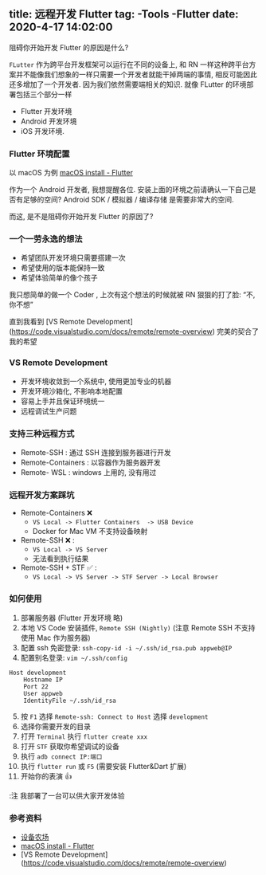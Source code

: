 title: 远程开发 Flutter
tag:
	-Tools
	-Flutter
date: 2020-4-17 14:02:00
---

阻碍你开始开发 Flutter 的原因是什么?

`FLutter` 作为跨平台开发框架可以运行在不同的设备上,  和 RN 一样这种跨平台方案并不能像我们想象的一样只需要一个开发者就能干掉两端的事情, 相反可能因此还多增加了一个开发者.  因为我们依然需要端相关的知识.  就像 FLutter 的环境部署包括三个部分一样

- Flutter 开发环境 
- Android 开发环境 
- iOS 开发环境.

### Flutter 环境配置
以 macOS 为例 [macOS install  - Flutter](https://flutter.dev/docs/get-started/install/macos)

作为一个 Android 开发者, 我想提醒各位. 安装上面的环境之前请确认一下自己是否有足够的空间?  Android SDK / 模拟器 / 编译存储 是需要非常大的空间.

而这, 是不是阻碍你开始开发 Flutter 的原因了?

### 一个一劳永逸的想法
- 希望团队开发环境只需要搭建一次
- 希望使用的版本能保持一致
- 希望体验简单的像个孩子

我只想简单的做一个 Coder , 上次有这个想法的时候就被 RN 狠狠的打了脸: “不, 你不想” 

直到我看到 [VS Remote Development] (https://code.visualstudio.com/docs/remote/remote-overview) 完美的契合了我的希望

### VS Remote Development
- 开发环境收敛到一个系统中, 使用更加专业的机器
- 开发环境沙箱化, 不影响本地配置
- 容易上手并且保证环境统一
- 远程调试生产问题

### 支持三种远程方式
- Remote-SSH : 通过 SSH 连接到服务器进行开发
- Remote-Containers : 以容器作为服务器开发
- Remote- WSL :  windows 上用的,  没有用过

### 远程开发方案踩坑
- Remote-Containers ❌ 
    -  `VS Local -> Flutter Containers  -> USB Device`
	- Docker for Mac VM 不支持设备映射
- Remote-SSH ❌ :   
    - `VS Local -> VS Server`
	- 无法看到执行结果
- Remote-SSH + STF  ✅ :
    - `VS Local -> VS Server -> STF Server -> Local Browser`

### 如何使用
1. 部署服务器 (Flutter 开发环境 略)
2. 本地 VS Code 安装插件, `Remote SSH (Nightly)`  (注意 Remote SSH 不支持使用 Mac 作为服务器)
3. 配置 ssh 免密登录: `ssh-copy-id -i ~/.ssh/id_rsa.pub appweb@IP`
4. 配置别名登录: `vim ~/.ssh/config`

```shell
Host development
    Hostname IP
    Port 22
    User appweb
    IdentityFile ~/.ssh/id_rsa
```

5. 按 `F1`  选择 `Remote-ssh: Connect to Host` 选择 `development` 
6. 选择你需要开发的目录
7. 打开 `Terminal`  执行 `flutter create xxx`
8. 打开 `STF` 获取你希望调试的设备
9. 执行 `adb connect IP:端口`
10. 执行 `flutter run` 或  `F5` (需要安装 Flutter&Dart 扩展)
11. 开始你的表演 :+1: 

:注 我部署了一台可以供大家开发体验

### 参考资料
- [设备农场](https://www.daguang.me/2020/04/01/install-stf-for-mac/)
- [macOS install  - Flutter](https://flutter.dev/docs/get-started/install/macos)
- [VS Remote Development] (https://code.visualstudio.com/docs/remote/remote-overview)
